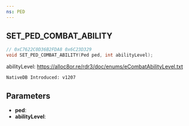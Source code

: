 ```yaml
---
ns: PED
---
```

## SET_PED_COMBAT_ABILITY

```c
// 0xC7622C0D36B2FDA8 0x6C23D329
void SET_PED_COMBAT_ABILITY(Ped ped, int abilityLevel);
```

abilityLevel: https://alloc8or.re/rdr3/doc/enums/eCombatAbilityLevel.txt

```
NativeDB Introduced: v1207
```

## Parameters
* **ped**:
* **abilityLevel**:
